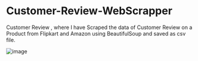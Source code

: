 # Customer-Review-WebScrapper

Customer Review , where I have Scraped the data of Customer Review on a Product from Flipkart and Amazon using BeautifulSoup and saved as csv file. 

![image](https://user-images.githubusercontent.com/69865631/147566177-48ac5618-47e0-4a70-8236-ea3277f5e688.png)
